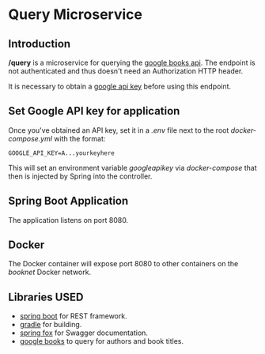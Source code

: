 # Query Microservice

## Introduction

**/query** is a microservice for querying the [google books api](https://developers.google.com/books/docs/v1/getting_started). The endpoint is not authenticated and thus doesn't need an Authorization HTTP header.

It is necessary to obtain a [google api key](https://support.google.com/cloud/answer/6158862) before using this endpoint.

## Set Google API key for application
Once you've obtained an API key, set it in a *.env* file next to the root *docker-compose.yml* with the format:
```
GOOGLE_API_KEY=A...yourkeyhere
```
This will set an environment variable *googleapikey* via *docker-compose* that then is injected by Spring into the controller.

## Spring Boot Application
The application listens on port 8080.

## Docker 
The Docker container will expose port 8080 to other containers on the *booknet* Docker network.

## Libraries USED

* [spring boot](https://projects.spring.io/spring-boot/) for REST framework.
* [gradle](https://gradle.org) for building.
* [spring fox](https://springfox.github.io/springfox/docs/current/) for Swagger documentation.
* [google books](https://developers.google.com/books/docs/v1/getting_started) to query for authors and book titles.
